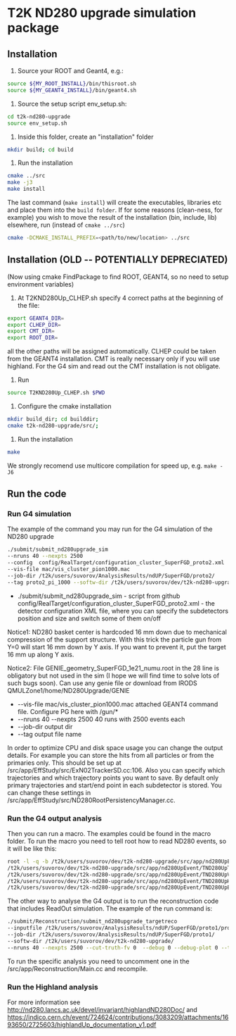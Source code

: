 # T2K ND280 upgrade simulation package

## Installation

1. Source your ROOT and Geant4, e.g.:
```bash
source ${MY_ROOT_INSTALL}/bin/thisroot.sh
source ${MY_GEANT4_INSTALL}/bin/geant4.sh
```

1. Source the setup script env_setup.sh:
```bash
cd t2k-nd280-upgrade
source env_setup.sh
```

1. Inside this folder, create an "installation" folder

```bash
mkdir build; cd build
```

1. Run the installation

```bash
cmake ../src
make -j3
make install
```

The last command (`make install`) will create the executables, libraries etc and place them into the `build folder`.
If for some reasons (clean-ness, for example) you wish to move the result of the installation (bin, include, lib) elsewhere, run (instead of `cmake ../src`)

```bash
cmake -DCMAKE_INSTALL_PREFIX=<path/to/new/location> ../src
```

## Installation (OLD -- POTENTIALLY DEPRECIATED)

(Now using cmake FindPackage to find ROOT, GEANT4, so no need to setup environment variables)

1. At T2KND280Up_CLHEP.sh specify 4 correct paths at the beginning of the file:

```bash
export GEANT4_DIR=
export CLHEP_DIR=
export CMT_DIR=
export ROOT_DIR=
```

all the other paths will be assigned automatically. CLHEP could be taken from the GEANT4 installation. CMT is really necessary only if you will use highland. For the G4 sim and read out the CMT installation is not obligate.

1. Run 

```bash
source T2KND280Up_CLHEP.sh $PWD
```

1. Configure the cmake installation

```bash
mkdir build_dir; cd builddir;
cmake t2k-nd280-upgrade/src/;
```

1. Run the installation

```bash
make
```

We strongly recomend use multicore compilation for speed up, e.g. `make -J6`

## Run the code

### Run G4 simulation
The example of the command you may run for the G4 simulation of the ND280 upgrade
```bash
./submit/submit_nd280upgrade_sim 
--nruns 40 --nexpts 2500 
--config  config/RealTarget/configuration_cluster_SuperFGD_proto2.xml 
--vis-file mac/vis_cluster_pion1000.mac
--job-dir /t2k/users/suvorov/AnalysisResults/ndUP/SuperFGD/proto2/ 
--tag proto2_pi_1000 --softw-dir /t2k/users/suvorov/dev/t2k-nd280-upgrade/
```
- ./submit/submit_nd280upgrade_sim - script from github
config/RealTarget/configuration_cluster_SuperFGD_proto2.xml - the detector configuration XML file, where you can specify the subdetectors position and size and switch some of them on/off

Notice1: ND280 basket center is hardcoded 16 mm down due to mechanical compression of the support structure. With this trick the particle gun from Y=0 will start 16 mm down by Y axis. If you want to prevent it, put the target 16 mm up along Y axis.


Notice2: File GENIE_geometry_SuperFGD_1e21_numu.root in the 28 line is obligatory but not used in the sim (I hope we will find time to solve lots of such bugs soon). Can use any genie file or download from IRODS QMULZone1/home/ND280Upgrade/GENIE

- --vis-file mac/vis_cluster_pion1000.mac attached GEANT4 command file. Configure PG here with /gun/*
- --nruns 40 --nexpts 2500 40 runs with 2500 events each
- --job-dir output dir
- --tag output file name

In order to optimize CPU and disk space usage you can change the output details. For example you can store the hits from all particles or from the primaries only. This should be set up at /src/app/EffStudy/src/ExN02TrackerSD.cc:106. Also you can specify which trajectories and which trajectory points you want to save. By default only primary trajectories and start/end point in each subdetector is stored. You can change these settings in /src/app/EffStudy/src/ND280RootPersistencyManager.cc.

### Run the G4 output analysis
Then you can run a macro. The examples could be found in the macro folder. To run the macro you need to tell root how to read ND280 events, so it will be like this:
```bash
root -l -q -b /t2k/users/suvorov/dev/t2k-nd280-upgrade/src/app/nd280UpEvent/TND280UpTrackPoint.cc+ 
/t2k/users/suvorov/dev/t2k-nd280-upgrade/src/app/nd280UpEvent/TND280UpTrack.cc+ 
/t2k/users/suvorov/dev/t2k-nd280-upgrade/src/app/nd280UpEvent/TND280UpVertex.cc+ 
/t2k/users/suvorov/dev/t2k-nd280-upgrade/src/app/nd280UpEvent/TND280UpHit.cc+ 
/t2k/users/suvorov/dev/t2k-nd280-upgrade/src/app/nd280UpEvent/TND280UpEvent.cc+ 'macro/your_macro.C’
```
The other way to analyse the G4 output is to run the reconstruction code that includes ReadOut simulation. The example of the run command is:
```bash
./submit/Reconstruction/submit_nd280upgrade_targetreco 
--inputfile /t2k/users/suvorov/AnalysisResults/ndUP/SuperFGD/proto1/proto1_p_1000MeV_c12-50000.root 
--job-dir /t2k/users/suvorov/AnalysisResults/ndUP/SuperFGD/proto1/ 
--softw-dir /t2k/users/suvorov/dev/t2k-nd280-upgrade/ 
--nruns 40 --nexpts 2500 --cut-truth-fv 0  --debug 0 --debug-plot 0 --tag proto1_p_1000_c12_noCT

```
To run the specific analysis you need to uncomment one in the /src/app/Reconstruction/Main.cc and recompile.

### Run the Highland analysis

For more information see
http://nd280.lancs.ac.uk/devel/invariant/highlandND280Doc/
and 
https://indico.cern.ch/event/724624/contributions/3083209/attachments/1693650/2725603/highlandUp_documentation_v1.pdf

